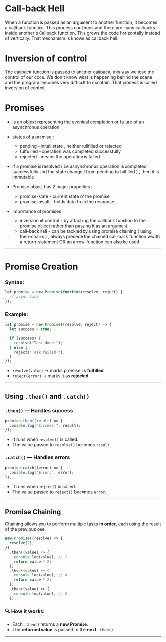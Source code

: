 # Call-back Hell 
When a function is passed as an argument to another function, it becomes a callback function. This process continues and there are many callbacks inside another's Callback function.
This grows the code horizontally instead of vertically. That mechanism is known as callback hell. 

# Inversion of control 
The callback function is passed to another callback, this way we lose the control of our code. We don't know what is happening behind the scene and the program becomes very difficult to maintain. 
That process is called inversion of control. 

# Promises
- is an objext representing the eventual completion or failure of an asynchronus operation 
- states of a promise :
     - pending - initail state , neither fullfilled or rejected
     - fulfuilled - operation was completed successfully
     - rejected - means the operation is failed
- if a promise is resolved ( i.e asnynchronus operation is completed successfully and the state changed from pending to fulfilled ) , then it is immutable
- Promise object has 2 major properties :
    - promise-state - current state of the promise
    - promise-result - holds data from the response

- Importance of promises :
  - inversion of control - by attaching the callback function to the promise object rather than passing it as an argument. 
  - call-back hell - can be tackled by using promise chaining ( using then-chains ) , always precede the chained call-back function wwith a return-statement OR an arrow-function can also be used     

--- 

# Promise Creation

###  Syntax:

```javascript
let promise = new Promise(function(resolve, reject) {
  // async task
});
```

###  Example:

```javascript
let promise = new Promise((resolve, reject) => {
  let success = true;

  if (success) {
    resolve("Task done!");
  } else {
    reject("Task failed!");
  }
});
```


* `resolve(value)` → marks promise as **fulfilled**
* `reject(error)` → marks it as **rejected**

---

##   Using `.then()` and `.catch()`

###  `.then()` — Handles success

```javascript
promise.then((result) => {
  console.log("Success:", result);
});
```

* It runs when `resolve()` is called.
* The value passed to `resolve()` becomes `result`.



### `.catch()` — Handles errors

```javascript
promise.catch((error) => {
  console.log("Error:", error);
});
```

* It runs when `reject()` is called.
* The value passed to `reject()` becomes `error`.



---

##  Promise Chaining
Chaining allows you to perform multiple tasks **in order**, each using the result of the previous one.

```javascript
new Promise((resolve) => {
  resolve(2);
})
  .then((value) => {
    console.log(value); // 2
    return value * 2;
  })
  .then((value) => {
    console.log(value); // 4
    return value * 2;
  })
  .then((value) => {
    console.log(value); // 8
  });
```

### 🔍 How it works:

* Each `.then()` returns a **new Promise**.
* The **returned value** is passed to the **next** `.then()`.

---

